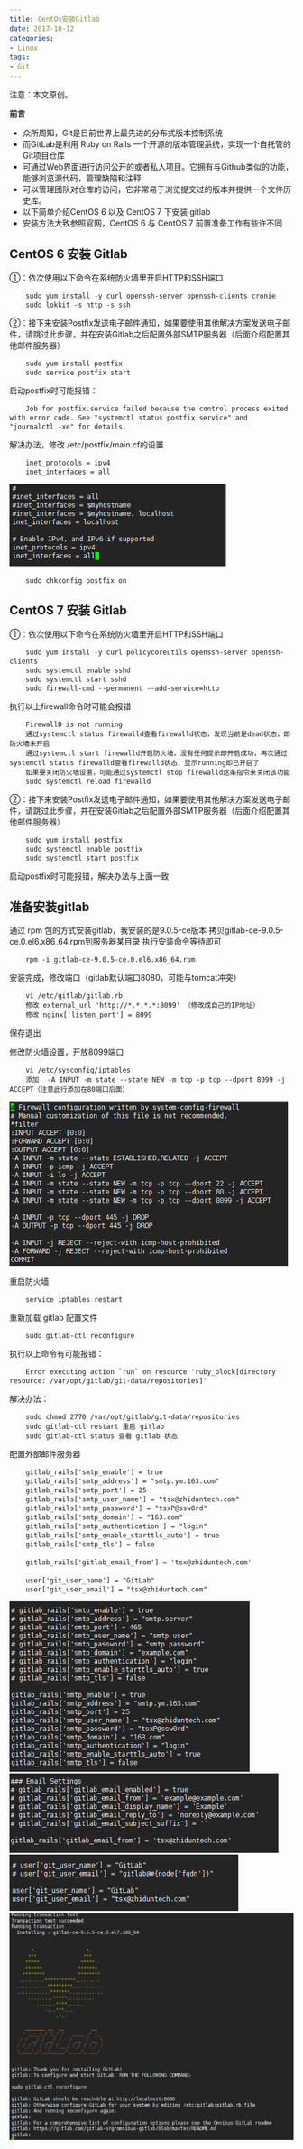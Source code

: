 ```yaml
---
title: CentOs安装Gitlab 
date: 2017-10-12
categories:
- Linux
tags:
- Git
---
```


<!-- more -->

注意：本文原创。

**前言**
- 众所周知，Git是目前世界上最先进的分布式版本控制系统
- 而GitLab是利用 Ruby on Rails 一个开源的版本管理系统，实现一个自托管的Git项目仓库
- 可通过Web界面进行访问公开的或者私人项目。它拥有与Github类似的功能，能够浏览源代码，管理缺陷和注释
- 可以管理团队对仓库的访问，它非常易于浏览提交过的版本并提供一个文件历史库。
- 以下简单介绍CentOS 6 以及 CentOS 7 下安装 gitlab
- 安装方法大致参照官网，CentOS 6 与 CentOS 7 前置准备工作有些许不同

<!-- more -->

## CentOS 6 安装 Gitlab

①：依次使用以下命令在系统防火墙里开启HTTP和SSH端口
```she&#39;ll
    sudo yum install -y curl openssh-server openssh-clients cronie
    sudo lokkit -s http -s ssh
```

②：接下来安装Postfix发送电子邮件通知，如果要使用其他解决方案发送电子邮件，请跳过此步骤，并在安装Gitlab之后配置外部SMTP服务器（后面介绍配置其他邮件服务器）
```she&#39;ll
    sudo yum install postfix
    sudo service postfix start
```
启动postfix时可能报错：
```she&#39;ll
    Job for postfix.service failed because the control process exited with error code. See "systemctl status postfix.service" and "journalctl -xe" for details.
```
解决办法，修改 /etc/postfix/main.cf的设置
```she&#39;ll
    inet_protocols = ipv4  
    inet_interfaces = all
```
![plot of chunk main_postfix](/images/main_postfix.png)
```she&#39;ll
    sudo chkconfig postfix on
```


## CentOS 7 安装 Gitlab

①：依次使用以下命令在系统防火墙里开启HTTP和SSH端口
```she&#39;ll
    sudo yum install -y curl policycoreutils openssh-server openssh-clients
    sudo systemctl enable sshd
    sudo systemctl start sshd
    sudo firewall-cmd --permanent --add-service=http
```
执行以上firewall命令时可能会报错
```she&#39;ll
    FirewallD is not running
    通过systemctl status firewalld查看firewalld状态，发现当前是dead状态，即防火墙未开启
    通过systemctl start firewalld开启防火墙，没有任何提示即开启成功，再次通过systemctl status firewalld查看firewalld状态，显示running即已开启了
    如果要关闭防火墙设置，可能通过systemctl stop firewalld这条指令来关闭该功能
    sudo systemctl reload firewalld
```

②：接下来安装Postfix发送电子邮件通知，如果要使用其他解决方案发送电子邮件，请跳过此步骤，并在安装Gitlab之后配置外部SMTP服务器（后面介绍配置其他邮件服务器）
```she&#39;ll
    sudo yum install postfix
    sudo systemctl enable postfix
    sudo systemctl start postfix
```
启动postfix时可能报错，解决办法与上面一致


## 准备安装gitlab
通过 rpm 包的方式安装gitlab，我安装的是9.0.5-ce版本
拷贝gitlab-ce-9.0.5-ce.0.el6.x86_64.rpm到服务器某目录
执行安装命令等待即可
```she&#39;ll
    rpm -i gitlab-ce-9.0.5-ce.0.el6.x86_64.rpm
```

安装完成，修改端口（gitlab默认端口8080，可能与tomcat冲突）
```she&#39;ll
    vi /etc/gitlab/gitlab.rb
    修改 external_url 'http://*.*.*.*:8099' （修改成自己的IP地址）
    修改 nginx['listen_port'] = 8099
```
保存退出

修改防火墙设置，开放8099端口
```she&#39;ll
    vi /etc/sysconfig/iptables
    添加  -A INPUT -m state --state NEW -m tcp -p tcp --dport 8099 -j ACCEPT（注意此行添加在80端口后面）
```
![plot of chunk iptables](/images/iptables.png)

重启防火墙
```she&#39;ll
    service iptables restart
```

重新加载 gitlab 配置文件
```she&#39;ll
    sudo gitlab-ctl reconfigure
```
执行以上命令有可能报错：
```she&#39;ll
    Error executing action `run` on resource 'ruby_block[directory resource: /var/opt/gitlab/git-data/repositories]'
```
解决办法：
```she&#39;ll
    sudo chmod 2770 /var/opt/gitlab/git-data/repositories
    sudo gitlab-ctl restart 重启 gitlab
    sudo gitlab-ctl status 查看 gitlab 状态
```

配置外部邮件服务器
```she&#39;ll
    gitlab_rails['smtp_enable'] = true
    gitlab_rails['smtp_address'] = "smtp.ym.163.com"
    gitlab_rails['smtp_port'] = 25
    gitlab_rails['smtp_user_name'] = "tsx@zhiduntech.com"
    gitlab_rails['smtp_password'] = "tsxP@ssw0rd"
    gitlab_rails['smtp_domain'] = "163.com"
    gitlab_rails['smtp_authentication'] = "login"
    gitlab_rails['smtp_enable_starttls_auto'] = true
    gitlab_rails['smtp_tls'] = false

    gitlab_rails['gitlab_email_from'] = 'tsx@zhiduntech.com'

    user['git_user_name'] = "GitLab"
    user['git_user_email'] = "tsx@zhiduntech.com"
```
![plot of chunk iptables](/images/email_config1.png)
![plot of chunk iptables](/images/email_config2.png)
![plot of chunk iptables](/images/email_config3.png)
![plot of chunk iptables](/images/gitlab_page.png)

